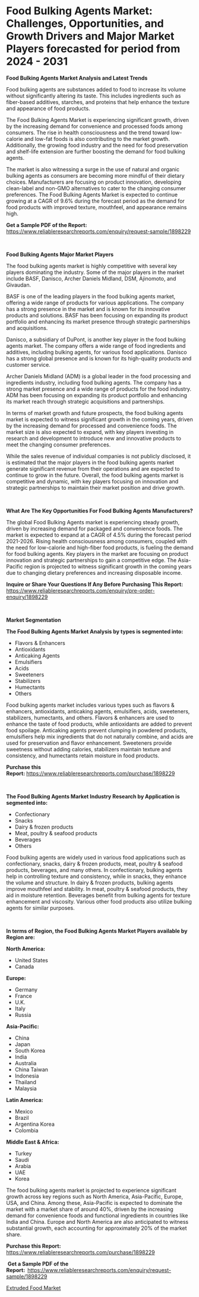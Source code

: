 <p><h1>Food Bulking Agents Market: Challenges, Opportunities, and Growth Drivers and Major Market Players forecasted for period from 2024 - 2031</h1></p><p><strong>Food Bulking Agents Market Analysis and Latest Trends</strong></p>
<p><p>Food bulking agents are substances added to food to increase its volume without significantly altering its taste. This includes ingredients such as fiber-based additives, starches, and proteins that help enhance the texture and appearance of food products.</p><p>The Food Bulking Agents Market is experiencing significant growth, driven by the increasing demand for convenience and processed foods among consumers. The rise in health consciousness and the trend toward low-calorie and low-fat foods is also contributing to the market growth. Additionally, the growing food industry and the need for food preservation and shelf-life extension are further boosting the demand for food bulking agents.</p><p>The market is also witnessing a surge in the use of natural and organic bulking agents as consumers are becoming more mindful of their dietary choices. Manufacturers are focusing on product innovation, developing clean-label and non-GMO alternatives to cater to the changing consumer preferences. The Food Bulking Agents Market is expected to continue growing at a CAGR of 9.6% during the forecast period as the demand for food products with improved texture, mouthfeel, and appearance remains high.</p></p>
<p><strong>Get a Sample PDF of the Report:&nbsp;</strong> <a href="https://www.reliableresearchreports.com/enquiry/request-sample/1898229">https://www.reliableresearchreports.com/enquiry/request-sample/1898229</a></p>
<p>&nbsp;</p>
<p><strong>Food Bulking Agents Major Market Players</strong></p>
<p><p>The food bulking agents market is highly competitive with several key players dominating the industry. Some of the major players in the market include BASF, Danisco, Archer Daniels Midland, DSM, Ajinomoto, and Givaudan.</p><p>BASF is one of the leading players in the food bulking agents market, offering a wide range of products for various applications. The company has a strong presence in the market and is known for its innovative products and solutions. BASF has been focusing on expanding its product portfolio and enhancing its market presence through strategic partnerships and acquisitions.</p><p>Danisco, a subsidiary of DuPont, is another key player in the food bulking agents market. The company offers a wide range of food ingredients and additives, including bulking agents, for various food applications. Danisco has a strong global presence and is known for its high-quality products and customer service.</p><p>Archer Daniels Midland (ADM) is a global leader in the food processing and ingredients industry, including food bulking agents. The company has a strong market presence and a wide range of products for the food industry. ADM has been focusing on expanding its product portfolio and enhancing its market reach through strategic acquisitions and partnerships.</p><p>In terms of market growth and future prospects, the food bulking agents market is expected to witness significant growth in the coming years, driven by the increasing demand for processed and convenience foods. The market size is also expected to expand, with key players investing in research and development to introduce new and innovative products to meet the changing consumer preferences.</p><p>While the sales revenue of individual companies is not publicly disclosed, it is estimated that the major players in the food bulking agents market generate significant revenue from their operations and are expected to continue to grow in the future. Overall, the food bulking agents market is competitive and dynamic, with key players focusing on innovation and strategic partnerships to maintain their market position and drive growth.</p></p>
<p>&nbsp;</p>
<p><strong>What Are The Key Opportunities For Food Bulking Agents Manufacturers?</strong></p>
<p><p>The global Food Bulking Agents market is experiencing steady growth, driven by increasing demand for packaged and convenience foods. The market is expected to expand at a CAGR of 4.5% during the forecast period 2021-2026. Rising health consciousness among consumers, coupled with the need for low-calorie and high-fiber food products, is fueling the demand for food bulking agents. Key players in the market are focusing on product innovation and strategic partnerships to gain a competitive edge. The Asia-Pacific region is projected to witness significant growth in the coming years due to changing dietary preferences and increasing disposable income.</p></p>
<p><strong>Inquire or Share Your Questions If Any Before Purchasing This Report:</strong> <a href="https://www.reliableresearchreports.com/enquiry/pre-order-enquiry/1898229">https://www.reliableresearchreports.com/enquiry/pre-order-enquiry/1898229</a></p>
<p>&nbsp;</p>
<p><strong>Market Segmentation</strong></p>
<p><strong>The Food Bulking Agents Market Analysis by types is segmented into:</strong></p>
<p><ul><li>Flavors & Enhancers</li><li>Antioxidants</li><li>Anticaking Agents</li><li>Emulsifiers</li><li>Acids</li><li>Sweeteners</li><li>Stabilizers</li><li>Humectants</li><li>Others</li></ul></p>
<p><p>Food bulking agents market includes various types such as flavors & enhancers, antioxidants, anticaking agents, emulsifiers, acids, sweeteners, stabilizers, humectants, and others. Flavors & enhancers are used to enhance the taste of food products, while antioxidants are added to prevent food spoilage. Anticaking agents prevent clumping in powdered products, emulsifiers help mix ingredients that do not naturally combine, and acids are used for preservation and flavor enhancement. Sweeteners provide sweetness without adding calories, stabilizers maintain texture and consistency, and humectants retain moisture in food products.</p></p>
<p><strong>Purchase this Report:&nbsp;</strong><a href="https://www.reliableresearchreports.com/purchase/1898229">https://www.reliableresearchreports.com/purchase/1898229</a></p>
<p>&nbsp;</p>
<p><strong>The Food Bulking Agents Market Industry Research by Application is segmented into:</strong></p>
<p><ul><li>Confectionary</li><li>Snacks</li><li>Dairy & frozen products</li><li>Meat, poultry & seafood products</li><li>Beverages</li><li>Others</li></ul></p>
<p><p>Food bulking agents are widely used in various food applications such as confectionary, snacks, dairy & frozen products, meat, poultry & seafood products, beverages, and many others. In confectionary, bulking agents help in controlling texture and consistency, while in snacks, they enhance the volume and structure. In dairy & frozen products, bulking agents improve mouthfeel and stability. In meat, poultry & seafood products, they aid in moisture retention. Beverages benefit from bulking agents for texture enhancement and viscosity. Various other food products also utilize bulking agents for similar purposes.</p></p>
<p>&nbsp;</p>
<p><strong>In terms of Region, the Food Bulking Agents Market Players available by Region are:</strong></p>
<p>
    <p> <strong> North America: </strong>
        <ul>
            <li>United States</li>
            <li>Canada</li>
        </ul>
        </p> 
    <p> <strong> Europe: </strong>
        <ul>
            <li>Germany</li>
            <li>France</li>
            <li>U.K.</li>
            <li>Italy</li>
            <li>Russia</li>
        </ul>
        </p> 
    <p> <strong> Asia-Pacific: </strong>
        <ul>
            <li>China</li>
            <li>Japan</li>
            <li>South Korea</li>
            <li>India</li>
            <li>Australia</li>
            <li>China Taiwan</li>
            <li>Indonesia</li>
            <li>Thailand</li>
            <li>Malaysia</li>
        </ul>
        </p> 
    <p> <strong> Latin America: </strong>
        <ul>
            <li>Mexico</li>
            <li>Brazil</li>
            <li>Argentina Korea</li>
            <li>Colombia</li>
        </ul>
        </p> 
    <p> <strong> Middle East & Africa: </strong>
        <ul>
            <li>Turkey</li>
            <li>Saudi</li>
            <li>Arabia</li>
            <li>UAE</li>
            <li>Korea</li>
        </ul>
    </p>
    </p>
<p><p>The food bulking agents market is projected to experience significant growth across key regions such as North America, Asia-Pacific, Europe, USA, and China. Among these, Asia-Pacific is expected to dominate the market with a market share of around 40%, driven by the increasing demand for convenience foods and functional ingredients in countries like India and China. Europe and North America are also anticipated to witness substantial growth, each accounting for approximately 20% of the market share.</p></p>
<p><strong>Purchase this Report: </strong><a href="https://www.reliableresearchreports.com/purchase/1898229">https://www.reliableresearchreports.com/purchase/1898229</a></p>
<p>&nbsp;<strong>Get a Sample PDF of the Report:&nbsp;&nbsp;</strong><a href="https://www.reliableresearchreports.com/enquiry/request-sample/1898229">https://www.reliableresearchreports.com/enquiry/request-sample/1898229</a></p>
<p><strong></strong></p>
<p><p><a href="https://github.com/lbird53714/Market-Research-Report-List-4/blob/main/extruded-food-market.md">Extruded Food Market</a></p></p>